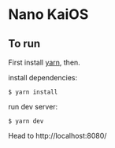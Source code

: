 # Nano KaiOS

## To run

First install [yarn](prerequisite), then.

install dependencies:

    $ yarn install
    
run dev server:

    $ yarn dev
    
Head to http://localhost:8080/
